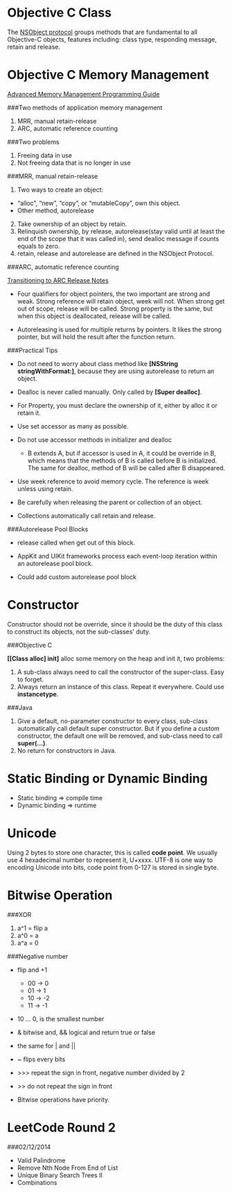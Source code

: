 Objective C Class
=================

The [NSObject protocol](https://developer.apple.com/library/mac/documentation/cocoa/Reference/Foundation/Classes/NSObject_Class/Reference/Reference.html) groups methods that are fundamental to all Objective-C objects, features including: class type, responding message, retain and release.

Objective C Memory Management
=============================

[Advanced Memory Management Programming Guide](https://developer.apple.com/library/mac/documentation/Cocoa/Conceptual/MemoryMgmt/Articles/MemoryMgmt.html)

###Two methods of application memory management

1. MRR, manual retain-release
2. ARC, automatic reference counting

###Two problems

1. Freeing data in use
2. Not freeing data that is no longer in use

###MRR, manual retain-release

1. Two ways to create an object:
  * “alloc”, “new”, “copy”, or “mutableCopy”, own this object.
  * Other method, autorelease
2. Take ownership of an object by retain.
3. Relinquish ownership, by release, autorelease(stay valid until at least the end of the scope that it was called in), send dealloc message if counts equals to zero.
4. retain, release and autorelease are defined in the NSObject Protocol.

###ARC, automatic reference counting

[Transitioning to ARC Release Notes](https://developer.apple.com/library/mac/releasenotes/ObjectiveC/RN-TransitioningToARC/Introduction/Introduction.html)

* Four qualifiers for object pointers, the two important are strong and weak. Strong reference will retain object, week will not. When strong get out of scope, release will be called. Strong property is the same, but when this object is deallocated, release will be called.

* Autoreleasing is used for multiple returns by pointers. It likes the strong pointer, but will hold the result after the function return.

###Practical Tips

* Do not need to worry about class method like **[NSString stringWithFormat:]**, because they are using autorelease to return an object.

* Dealloc is never called manually. Only called by **[Super dealloc]**.

* For Property, you must declare the ownership of it, either by alloc it or retain it.

* Use set accessor as many as possible.

* Do not use accessor methods in initializer and dealloc

  * B extends A, but if accessor is used in A, it could be override in B, which means that the methods of B is called before B is initialized. The same for dealloc, method of B will be called after B disappeared.

* Use week reference to avoid memory cycle. The reference is week unless using retain.

* Be carefully when releasing the parent or collection of an object.

* Collections automatically call retain and release.

###Autorelease Pool Blocks

* release called when get out of this block.

* AppKit and UIKit frameworks process each event-loop iteration within an autorelease pool block.

* Could add custom autorelease pool block

Constructor
===========

Constructor should not be override, since it should be the duty of this class to construct its objects, not the sub-classes' duty.

###Objective C

**[[Class alloc] init]** alloc some memory on the heap and init it, two problems:

1. A sub-class always need to call the constructor of the super-class. Easy to forget.
2. Always return an instance of this class. Repeat it everywhere. Could use **instancetype**.

###Java

1. Give a default, no-parameter constructor to every class, sub-class automatically call default super constructor. But if you define a custom constructor, the default one will be removed, and sub-class need to call **super(...)**.
2. No return for constructors in Java.

Static Binding or Dynamic Binding
=================================

* Static binding => compile time
* Dynamic binding => runtime

Unicode
=======

Using 2 bytes to store one character, this is called **code point**. We usually use 4 hexadecimal number to represent it, U+xxxx. UTF-8 is one way to encoding Unicode into bits, code point from 0-127 is stored in single byte.

Bitwise Operation
=================

###XOR

1. a^1 = flip a
2. a^0 = a
3. a^a = 0

###Negative number

* flip and +1
  * 00 ->  0
  * 01 ->  1
  * 10 -> -2
  * 11 -> -1

* 10 ... 0, is the smallest number
* & bitwise and, && logical and return true or false
* the same for | and ||
* ~ flips every bits
* \>\>> repeat the sign in front, negative number divided by 2
* \>> do not repeat the sign in front
* Bitwise operations have priority.

LeetCode Round 2
================

###02/12/2014

* Valid Palindrome
* Remove Nth Node From End of List
* Unique Binary Search Trees II
* Combinations
